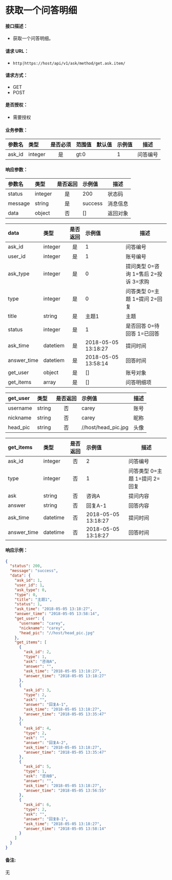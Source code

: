 # 获取一个问答明细

#### 接口描述：
- 获取一个问答明细。

#### 请求 URL：
- `http|https://host/api/v1/ask/method/get.ask.item/`

#### 请求方式：
- GET
- POST

#### 是否授权：
- 需要授权

#### 业务参数：
|参数名|类型|是否必须|范围值|默认值|示例值|描述|
|:----|:---|:---:|:-----|:-----|:-----|-----|
|ask_id |integer |是 |gt:0 | |1 |问答编号 |

#### 响应参数：
|参数名|类型|是否返回|示例值|描述|
|:-----|:-----|:---:|:-----|-----|
|status |integer |是 |200 |状态码 |
|message |string |是 |success |消息信息 |
|data |object |否 |[] |返回对象 |

|data|类型|是否返回|示例值|描述|
|:-----|:-----|:---:|:-----|-----|
|ask_id |integer |是 |1 |问答编号 |
|user_id |integer |是 |1 |账号编号 |
|ask_type |integer |是 |0 |提问类型 0=咨询 1=售后 2=投诉 3=求购 |
|type |integer |是 |0 |问答类型 0=主题 1=提问 2=回复 |
|title |string |是 |主题1 |主题 |
|status |integer |是 |1 |是否回答 0=待回答 1=已回答 |
|ask_time |datetiem |是 |2018-05-05 13:18:27 |提问时间 |
|answer_time |datetiem |是 |2018-05-05 13:58:14 |回答时间 |
|get_user |object |是 |[] |账号对象 |
|get_items |array |是 |[] |问答明细项 |

|get_user|类型|是否返回|示例值|描述|
|:-----|:-----|:---:|:-----|-----|
|username |string |否 |carey |账号 |
|nickname |string |否 |carey |昵称 |
|head_pic |string |否 |//host/head_pic.jpg |头像 |

|get_items|类型|是否返回|示例值|描述|
|:-----|:-----|:---:|:-----|-----|
|ask_id |integer |否 |2 |问答编号 |
|type |integer |否 |1 |问答类型 0=主题 1=提问 2=回复 |
|ask |string |否 |咨询A |提问内容 |
|answer |string |否 |回复A-1 |回答内容 |
|ask_time |datetime |否 |2018-05-05 13:18:27 |提问时间 |
|answer_time |datetime |否 |2018-05-05 13:18:27 |回答时间 |

#### 响应示例：
```json
{
  "status": 200,
  "message": "success",
  "data": {
    "ask_id": 1,
    "user_id": 1,
    "ask_type": 0,
    "type": 0,
    "title": "主题1",
    "status": 1,
    "ask_time": "2018-05-05 13:18:27",
    "answer_time": "2018-05-05 13:58:14",
    "get_user": {
      "username": "carey",
      "nickname": "carey",
      "head_pic": "//host/head_pic.jpg"
    },
    "get_items": [
      {
        "ask_id": 2,
        "type": 1,
        "ask": "咨询A",
        "answer": "",
        "ask_time": "2018-05-05 13:18:27",
        "answer_time": "2018-05-05 13:18:27"
      },
      {
        "ask_id": 3,
        "type": 2,
        "ask": "",
        "answer": "回复A-1",
        "ask_time": "2018-05-05 13:18:27",
        "answer_time": "2018-05-05 13:35:47"
      },
      {
        "ask_id": 4,
        "type": 2,
        "ask": "",
        "answer": "回复A-2",
        "ask_time": "2018-05-05 13:18:27",
        "answer_time": "2018-05-05 13:35:47"
      },
      {
        "ask_id": 5,
        "type": 1,
        "ask": "咨询B",
        "answer": "",
        "ask_time": "2018-05-05 13:18:27",
        "answer_time": "2018-05-05 13:56:55"
      },
      {
        "ask_id": 6,
        "type": 2,
        "ask": "",
        "answer": "回复B-1",
        "ask_time": "2018-05-05 13:18:27",
        "answer_time": "2018-05-05 13:58:14"
      }
    ]
  }
}
```

#### 备注:
无